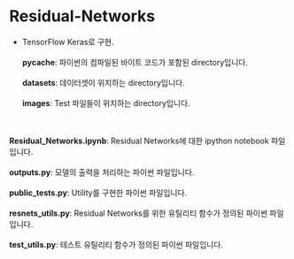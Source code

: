 # Residual-Networks

- TensorFlow Keras로 구현.
<br><br>
**__pycache__**: 파이썬의 컴파일된 바이트 코드가 포함된 directory입니다.<br><br>
**datasets**: 데이터셋이 위치하는 directory입니다.<br><br>
**images**: Test 파일들이 위치하는 directory입니다.
<br><br><br>

**Residual_Networks.ipynb**: Residual Networks에 대한 ipython notebook 파일입니다.<br><br>
**outputs.py**: 모델의 출력을 처리하는 파이썬 파일입니다.<br><br>
**public_tests.py**: Utility를 구현한 파이썬 파일입니다.<br><br>
**resnets_utils.py**: Residual Networks를 위한 유틸리티 함수가 정의된 파이썬 파일입니다.<br><br>
**test_utils.py**: 테스트 유틸리티 함수가 정의된 파이썬 파일입니다.
